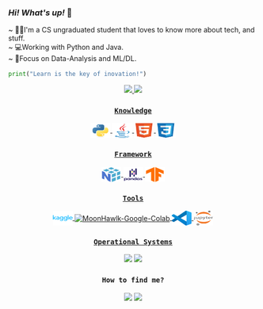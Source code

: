 ### *Hi! What's up!* 👋

~ 👦🏻I'm a CS ungraduated student that loves to know more about tech, and stuff.
<br>
~ 💻Working with Python and Java.
<br>
~ 📖Focus on Data-Analysis and ML/DL.

  ~~~python
  print("Learn is the key of inovation!")
  ~~~
  
<div align="center">

</div>

<div align="center">
  
  <a href="https://github.com/MoonHawlk">
  <img height="180em" src="https://github-readme-stats.vercel.app/api?username=MoonHawlk&show_icons=true&theme=blue&include_all_commits=true&count_private=true"/>
  <img height="180em" src="https://github-readme-stats.vercel.app/api/top-langs/?username=MoonHawlk&layout=compact&langs_count=7&theme=blue"/>
    
</div>
<h3 align="center">
    
    Knowledge
    
</h3>
  
<div align="center">
  
  <img align="center" alt="MoonHawlk-Python" height="30" width="40" src="https://raw.githubusercontent.com/devicons/devicon/master/icons/python/python-original.svg">
  <img align="center" alt="MoonHawlk-Java" height="30" width="40" src="https://github.com/devicons/devicon/blob/master/icons/java/java-original.svg">
  <img align="center" alt="MoonHawlk-HTML" height="30" width="40" src="https://raw.githubusercontent.com/devicons/devicon/master/icons/html5/html5-original.svg">
  <img align="center" alt="MoonHawlk-CSS" height="30" width="40" src="https://raw.githubusercontent.com/devicons/devicon/master/icons/css3/css3-original.svg">
  
</div>
<h3 align="center">
    
    Framework
    
</h3>
  
<div align="center">

  <img align="center" alt="MoonHawlk-NumPy" height="30" width="40" src="https://github.com/devicons/devicon/blob/master/icons/numpy/numpy-original.svg">
  <img align="center" alt="MoonHawlk-Pandas" height="30" width="40" src="https://github.com/devicons/devicon/blob/master/icons/pandas/pandas-original-wordmark.svg">
  <img align="center" alt="MoonHawlk-Tensor-Flow" height="30" width="40" src="https://github.com/devicons/devicon/blob/master/icons/tensorflow/tensorflow-original.svg">
  
  
</div>
<h3 align="center">
    
    Tools
    
</h3>
  
<div align="center">

  <img align="center" alt="MoonHawlk-Kaggle" height="30" width="40" src="https://github.com/devicons/devicon/blob/master/icons/kaggle/kaggle-original-wordmark.svg">
  <img align="center" alt="MoonHawlk-Google-Colab" height="30" width="40" src="https://upload.wikimedia.org/wikipedia/commons/d/d0/Google_Colaboratory_SVG_Logo.svg">
  <img align="center" alt="MoonHawlk-Vscode" height="30" width="40" src="https://github.com/devicons/devicon/blob/master/icons/vscode/vscode-original.svg">
  <img align="center" alt="MoonHawlk-Jupyter" height="30" width="40" src="https://github.com/devicons/devicon/blob/master/icons/jupyter/jupyter-original-wordmark.svg">
  
  
</div>
<h3 align="center">
    
    Operational Systems
    
</h3>  

  
<div align="center">
  
  <a target="_blank"><img src="https://img.shields.io/badge/Windows-0078D6?style=for-the-badge&logo=windows&logoColor=white" target="_blank"></a>
  <a target="_blank"><img src="https://img.shields.io/badge/Ubuntu-E95420?style=for-the-badge&logo=ubuntu&logoColor=white" target="_blank"></a>
  
</div>

<h3 align="center">
    
    How to find me?
    
</h3>
  
<div align="center">
  <a href = "mailto:minewitherboy@gmail.com"><img src="https://img.shields.io/badge/-Gmail-%23333?style=for-the-badge&logo=gmail&logoColor=white" target="_blank"></a>
  <a href="https://www.linkedin.com/in/filipe-moreno-5a614b1b7/" target="_blank"><img src="https://img.shields.io/badge/-LinkedIn-%230077B5?style=for-the-badge&logo=linkedin&logoColor=white" target="_blank"></a> 
</div>

 
